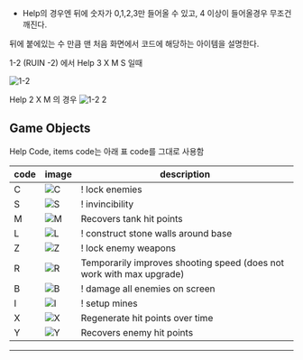 
- Help의 경우엔 뒤에 숫자가 0,1,2,3만 들어올 수 있고, 4 이상이 들어올경우 무조건 깨진다.

뒤에 붙에있는 수 만큼 맨 처음 화면에서 코드에 해당하는 아이템을 설명한다.

1-2 (RUIN -2) 에서
Help 3 X M S 일때

![1-2](https://github.com/jupiterbjy/OpenAT/assets/45421813/47fc86b7-ae07-4e1d-97d4-60041044fdce)

Help 2 X M 의 경우
![1-2 2](https://github.com/jupiterbjy/OpenAT/assets/45421813/6a094e83-45f2-49a5-8dec-be9ca355a326)


## Game Objects

Help Code, items code는 아래 표 code를 그대로 사용함

| code | image                                                                                           | description                                                          |
|------|-------------------------------------------------------------------------------------------------|----------------------------------------------------------------------|
| C    | ![C](https://github.com/jupiterbjy/OpenAT/assets/45421813/6e792a72-85b0-4076-bebe-432f1cc010f1) | ! lock enemies                                                       |
| S    | ![S](https://github.com/jupiterbjy/OpenAT/assets/45421813/02deccf2-cd0e-4978-a3f0-412e564b09ff) | ! invincibility                                                      |
| M    | ![M](https://github.com/jupiterbjy/OpenAT/assets/45421813/93088393-b98d-4d54-b025-22ba78e8769f) | Recovers tank hit points                                             |
| L    | ![L](https://github.com/jupiterbjy/OpenAT/assets/45421813/272936d8-18d7-4a2e-b29c-20c780ddcf44) | ! construct stone walls around base                                  |
| Z    | ![Z](https://github.com/jupiterbjy/OpenAT/assets/45421813/106aaaa3-3c21-4193-8b11-3bcda32c2387) | ! lock enemy weapons                                                 |
| R    | ![R](https://github.com/jupiterbjy/OpenAT/assets/45421813/da6bcd91-8e47-4fc6-a761-69828fe84ee3) | Temporarily improves shooting speed (does not work with max upgrade) |
| B    | ![B](https://github.com/jupiterbjy/OpenAT/assets/45421813/97b6bb11-b89a-47a4-b7d9-d8b6aee9a1f4) | ! damage all enemies on screen                                       |
| I    | ![I](https://github.com/jupiterbjy/OpenAT/assets/45421813/2c854d87-479d-46bf-a567-fd75c4d7efd9) | ! setup mines                                                        |
| X    | ![X](https://github.com/jupiterbjy/OpenAT/assets/45421813/2a885c67-1203-4ee1-864a-c55c16a9f6d4) | Regenerate hit points over time                                      |
| Y    | ![Y](https://github.com/jupiterbjy/OpenAT/assets/45421813/78e90725-1a16-4af9-a255-ded8e45b3525) | Recovers enemy hit points                                            |

---
